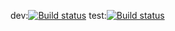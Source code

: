 dev:[![Build status](https://build.appcenter.ms/v0.1/apps/ac536ebc-1092-46f8-8a8b-db0958136fab/branches/dev/badge)](https://appcenter.ms)
test:[![Build status](https://build.appcenter.ms/v0.1/apps/ac536ebc-1092-46f8-8a8b-db0958136fab/branches/feature-2/badge)](https://appcenter.ms)
